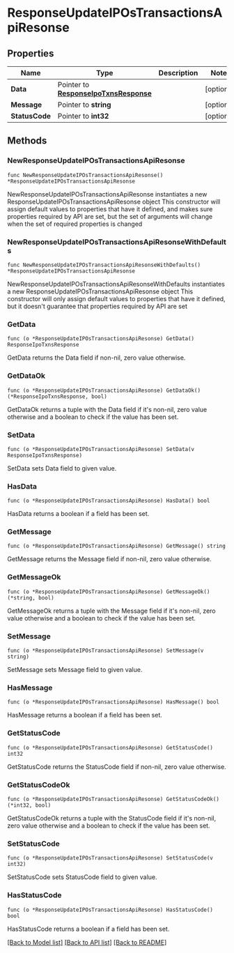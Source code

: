 # ResponseUpdateIPOsTransactionsApiResonse

## Properties

Name | Type | Description | Notes
------------ | ------------- | ------------- | -------------
**Data** | Pointer to [**ResponseIpoTxnsResponse**](ResponseIpoTxnsResponse.md) |  | [optional] 
**Message** | Pointer to **string** |  | [optional] 
**StatusCode** | Pointer to **int32** |  | [optional] 

## Methods

### NewResponseUpdateIPOsTransactionsApiResonse

`func NewResponseUpdateIPOsTransactionsApiResonse() *ResponseUpdateIPOsTransactionsApiResonse`

NewResponseUpdateIPOsTransactionsApiResonse instantiates a new ResponseUpdateIPOsTransactionsApiResonse object
This constructor will assign default values to properties that have it defined,
and makes sure properties required by API are set, but the set of arguments
will change when the set of required properties is changed

### NewResponseUpdateIPOsTransactionsApiResonseWithDefaults

`func NewResponseUpdateIPOsTransactionsApiResonseWithDefaults() *ResponseUpdateIPOsTransactionsApiResonse`

NewResponseUpdateIPOsTransactionsApiResonseWithDefaults instantiates a new ResponseUpdateIPOsTransactionsApiResonse object
This constructor will only assign default values to properties that have it defined,
but it doesn't guarantee that properties required by API are set

### GetData

`func (o *ResponseUpdateIPOsTransactionsApiResonse) GetData() ResponseIpoTxnsResponse`

GetData returns the Data field if non-nil, zero value otherwise.

### GetDataOk

`func (o *ResponseUpdateIPOsTransactionsApiResonse) GetDataOk() (*ResponseIpoTxnsResponse, bool)`

GetDataOk returns a tuple with the Data field if it's non-nil, zero value otherwise
and a boolean to check if the value has been set.

### SetData

`func (o *ResponseUpdateIPOsTransactionsApiResonse) SetData(v ResponseIpoTxnsResponse)`

SetData sets Data field to given value.

### HasData

`func (o *ResponseUpdateIPOsTransactionsApiResonse) HasData() bool`

HasData returns a boolean if a field has been set.

### GetMessage

`func (o *ResponseUpdateIPOsTransactionsApiResonse) GetMessage() string`

GetMessage returns the Message field if non-nil, zero value otherwise.

### GetMessageOk

`func (o *ResponseUpdateIPOsTransactionsApiResonse) GetMessageOk() (*string, bool)`

GetMessageOk returns a tuple with the Message field if it's non-nil, zero value otherwise
and a boolean to check if the value has been set.

### SetMessage

`func (o *ResponseUpdateIPOsTransactionsApiResonse) SetMessage(v string)`

SetMessage sets Message field to given value.

### HasMessage

`func (o *ResponseUpdateIPOsTransactionsApiResonse) HasMessage() bool`

HasMessage returns a boolean if a field has been set.

### GetStatusCode

`func (o *ResponseUpdateIPOsTransactionsApiResonse) GetStatusCode() int32`

GetStatusCode returns the StatusCode field if non-nil, zero value otherwise.

### GetStatusCodeOk

`func (o *ResponseUpdateIPOsTransactionsApiResonse) GetStatusCodeOk() (*int32, bool)`

GetStatusCodeOk returns a tuple with the StatusCode field if it's non-nil, zero value otherwise
and a boolean to check if the value has been set.

### SetStatusCode

`func (o *ResponseUpdateIPOsTransactionsApiResonse) SetStatusCode(v int32)`

SetStatusCode sets StatusCode field to given value.

### HasStatusCode

`func (o *ResponseUpdateIPOsTransactionsApiResonse) HasStatusCode() bool`

HasStatusCode returns a boolean if a field has been set.


[[Back to Model list]](../README.md#documentation-for-models) [[Back to API list]](../README.md#documentation-for-api-endpoints) [[Back to README]](../README.md)


